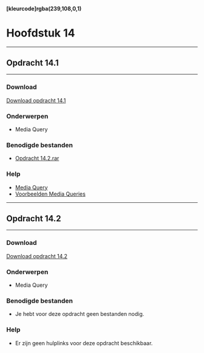#### [kleurcode]rgba(239,108,0,1)

# Hoofdstuk 14

---
## Opdracht 14.1
---

### Download
<a href="https://elo.kw1c.nl/CMS/Studie/811%20ICT-Academie/811%20VakkenInhoud/%5BB.14%20HTM%5D%20HTMLCSS/Productie/02.%20Opdrachten/Hoofdstuk%2014/Opdracht%2014.1.pdf" target="_blank">Download opdracht 14.1</a>

### Onderwerpen
*   Media Query

### Benodigde bestanden
*   <a href="https://elo.kw1c.nl/CMS/Studie/811%20ICT-Academie/811%20VakkenInhoud/%5BB.14%20HTM%5D%20HTMLCSS/Productie/02.%20Opdrachten/Hoofdstuk%2014/Resources/Opdracht%2014.1.rar" target="_blank">Opdracht 14.2.rar</a>

### Help
*   <a href="https://www.w3schools.com/css/css3_mediaqueries.asp" target="_blank">Media Query</a>
*   <a href="https://www.w3schools.com/css/css3_mediaqueries_ex.asp" target="_blank">Voorbeelden Media Queries</a>

---
## Opdracht 14.2
---

### Download
<a href="https://elo.kw1c.nl/CMS/Studie/811%20ICT-Academie/811%20VakkenInhoud/%5BB.14%20HTM%5D%20HTMLCSS/Productie/02.%20Opdrachten/Hoofdstuk%2014/Opdracht%2014.2.pdf" target="_blank">Download opdracht 14.2</a>

### Onderwerpen
*   Media Query

### Benodigde bestanden
*   Je hebt voor deze opdracht geen bestanden nodig.

### Help
*   Er zijn geen hulplinks voor deze opdracht beschikbaar.